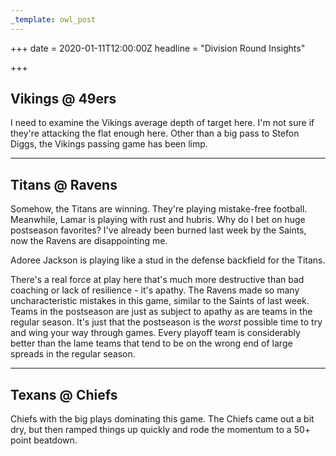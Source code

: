 ```yaml
---
_template: owl_post
---
```


+++
date = 2020-01-11T12:00:00Z
headline = "Division Round Insights"

+++
## Vikings @ 49ers

I need to examine the Vikings average depth of target here. I'm not sure if they're attacking the flat enough here. Other than a big pass to Stefon Diggs, the Vikings passing game has been limp.

***

## Titans @ Ravens

Somehow, the Titans are winning. They're playing mistake-free football. Meanwhile, Lamar is playing with rust and hubris. Why do I bet on huge postseason favorites? I've already been burned last week by the Saints, now the Ravens are disappointing me.

Adoree Jackson is playing like a stud in the defense backfield for the Titans.

There's a real force at play here that's much more destructive than bad coaching or lack of resilience - it's apathy. The Ravens made so many uncharacteristic mistakes in this game, similar to the Saints of last week. Teams in the postseason are just as subject to apathy as are teams in the regular season.  It's just that the postseason is the _worst_ possible time to try and wing your way through games. Every playoff team is considerably better than the lame teams that tend to be on the wrong end of large spreads in the regular season. 

***

## Texans @ Chiefs

Chiefs with the big plays dominating this game. The Chiefs came out a bit dry, but then ramped things up quickly and rode the momentum to a 50+ point beatdown.
